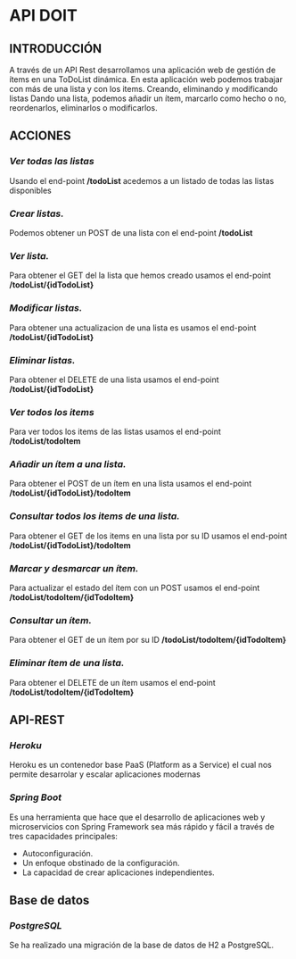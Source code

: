 # API DOIT

## INTRODUCCIÓN
A través de un API Rest desarrollamos una aplicación web de gestión de ítems en una ToDoList dinámica.
En esta aplicación web podemos trabajar con más de una lista y con los items.
Creando, eliminando y modificando listas
Dando una lista, podemos añadir un ítem, marcarlo como hecho o no, reordenarlos, eliminarlos o modificarlos.

## ACCIONES
### *Ver todas las listas*
Usando el end-point **/todoList** acedemos a un listado de todas las listas disponibles


### *Crear listas.*
Podemos obtener un POST de una lista con el end-point **/todoList**


### *Ver lista.*
Para obtener el GET del la lista que hemos creado usamos el end-point **/todoList/{idTodoList}**


### *Modificar listas.*
Para obtener una actualizacion de una lista es usamos el end-point **/todoList/{idTodoList}**


### *Eliminar listas.*
Para obtener el DELETE de una lista usamos el end-point **/todoList/{idTodoList}**


### *Ver todos los items*
Para ver todos los items de las listas usamos el end-point **/todoList/todoItem**


### *Añadir un ítem a una lista.*
Para obtener el POST de un ítem en una lista usamos el end-point **/todoList/{idTodoList}/todoItem**


### *Consultar todos los items de una lista.*
Para obtener el GET de los items en una lista por su ID usamos el end-point **/todoList/{idTodoList}/todoItem**


### *Marcar y desmarcar un ítem.*
Para actualizar el estado del ítem con un POST usamos el end-point **/todoList/todoItem/{idTodoItem}**


### *Consultar un ítem.*
Para obtener el GET de un ítem por su ID **/todoList/todoItem/{idTodoItem}**


### *Eliminar ítem de una lista.*
Para obtener el DELETE de un ítem usamos el end-point **/todoList/todoItem/{idTodoItem}**


## API-REST
### *Heroku*
Heroku es un contenedor base PaaS (Platform as a Service) el cual nos permite desarrolar y escalar aplicaciones modernas

### *Spring Boot*
Es una herramienta que hace que el desarrollo de aplicaciones web y microservicios con Spring Framework sea más rápido y fácil a través de tres capacidades principales:
- Autoconfiguración.
- Un enfoque obstinado de la configuración.
- La capacidad de crear aplicaciones independientes.


## Base de datos
### *PostgreSQL*
Se ha realizado una migración de la base de datos de H2 a PostgreSQL.
